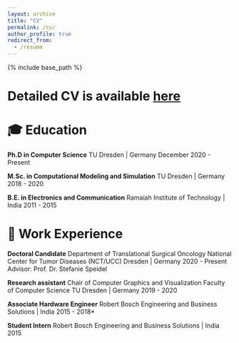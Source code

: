 ```yaml
---
layout: archive
title: "CV"
permalink: /cv/
author_profile: true
redirect_from:
  - /resume
---
```


{% include base_path %}

Detailed CV is available [here](https://nithyabhasker.github.io/files/CV.pdf)
======

🎓 Education
======
**Ph.D in Computer Science**
    TU Dresden | Germany
    December 2020 - Present
        
**M.Sc. in Computational Modeling and Simulation**
    TU Dresden | Germany
    2018 - 2020 
        
**B.E. in Electronics and Communication**
    Ramaiah Institute of Technology | India 
    2011 - 2015

💼 Work Experience
======
**Doctoral Candidate**
    Department of Translational Surgical Oncology
    National Center for Tumor Diseases (NCT/UCC) Dresden | Germany
    2020 - Present
    Advisor: Prof. Dr. Stefanie Speidel
  

**Research assistant**
    Chair of Computer Graphics and Visualization
    Faculty of Computer Science 
    TU Dresden | Germany
    2019 - 2020

**Associate Hardware Engineer**
    Robert Bosch Engineering and Business Solutions | India
    2015 - 2018*
  
**Student Intern**
    Robert Bosch Engineering and Business Solutions | India
    2015


